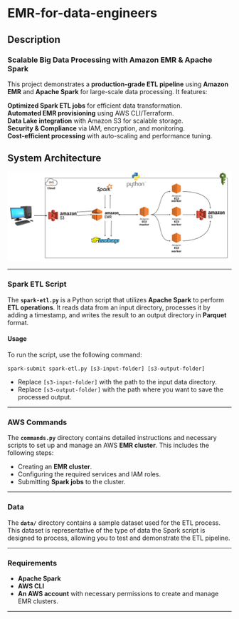 # EMR-for-data-engineers

## Description
### **Scalable Big Data Processing with Amazon EMR & Apache Spark**  

This project demonstrates a **production-grade ETL pipeline** using **Amazon EMR** and **Apache Spark** for large-scale data processing. It features:  

 **Optimized Spark ETL jobs** for efficient data transformation.  
 **Automated EMR provisioning** using AWS CLI/Terraform.  
 **Data Lake integration** with Amazon S3 for scalable storage.  
 **Security & Compliance** via IAM, encryption, and monitoring.  
 **Cost-efficient processing** with auto-scaling and performance tuning.  

## System Architecture
![image alt](https://github.com/Vinay4348/EMR-for-data-engineers/blob/main/assets/Architecture.png?raw=true)


---

### **Spark ETL Script**

The **`spark-etl.py`** is a Python script that utilizes **Apache Spark** to perform **ETL operations**. It reads data from an input directory, processes it by adding a timestamp, and writes the result to an output directory in **Parquet** format.

#### **Usage**

To run the script, use the following command:
```
spark-submit spark-etl.py [s3-input-folder] [s3-output-folder]
```
- Replace `[s3-input-folder]` with the path to the input data directory.
- Replace `[s3-output-folder]` with the path where you want to save the processed output.

---

### **AWS Commands**

The **`commands.py`** directory contains detailed instructions and necessary scripts to set up and manage an AWS **EMR cluster**. This includes the following steps:
- Creating an **EMR cluster**.
- Configuring the required services and IAM roles.
- Submitting **Spark jobs** to the cluster.

---

### **Data**

The **`data/`** directory contains a sample dataset used for the ETL process. This dataset is representative of the type of data the Spark script is designed to process, allowing you to test and demonstrate the ETL pipeline.

---

### **Requirements**
- **Apache Spark**
- **AWS CLI**
- **An AWS account** with necessary permissions to create and manage EMR clusters.

--- 
